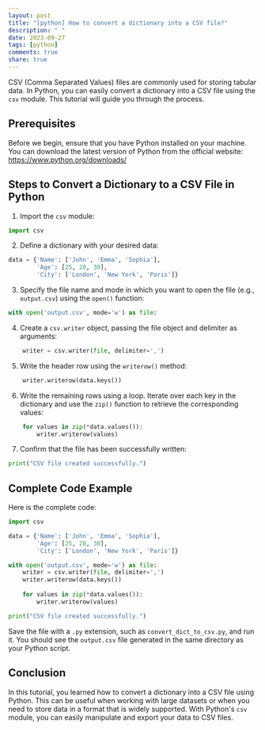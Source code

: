 ```yaml
---
layout: post
title: "[python] How to convert a dictionary into a CSV file?"
description: " "
date: 2023-09-27
tags: [python]
comments: true
share: true
---
```


CSV (Comma Separated Values) files are commonly used for storing tabular data. In Python, you can easily convert a dictionary into a CSV file using the `csv` module. This tutorial will guide you through the process.

## Prerequisites

Before we begin, ensure that you have Python installed on your machine. You can download the latest version of Python from the official website: https://www.python.org/downloads/

## Steps to Convert a Dictionary to a CSV File in Python

1. Import the `csv` module:

```python
import csv
```

2. Define a dictionary with your desired data:

```python
data = {'Name': ['John', 'Emma', 'Sophia'],
        'Age': [25, 28, 30],
        'City': ['London', 'New York', 'Paris']}
```

3. Specify the file name and mode in which you want to open the file (e.g., `output.csv`) using the `open()` function:

```python
with open('output.csv', mode='w') as file:
```

4. Create a `csv.writer` object, passing the file object and delimiter as arguments:

```python
    writer = csv.writer(file, delimiter=',')
```

5. Write the header row using the `writerow()` method:

```python
    writer.writerow(data.keys())
```

6. Write the remaining rows using a loop. Iterate over each key in the dictionary and use the `zip()` function to retrieve the corresponding values:

```python
    for values in zip(*data.values()):
        writer.writerow(values)
```

7. Confirm that the file has been successfully written:

```python
print("CSV file created successfully.")
```

## Complete Code Example

Here is the complete code:

```python
import csv

data = {'Name': ['John', 'Emma', 'Sophia'],
        'Age': [25, 28, 30],
        'City': ['London', 'New York', 'Paris']}

with open('output.csv', mode='w') as file:
    writer = csv.writer(file, delimiter=',')
    writer.writerow(data.keys())
    
    for values in zip(*data.values()):
        writer.writerow(values)

print("CSV file created successfully.")
```

Save the file with a `.py` extension, such as `convert_dict_to_csv.py`, and run it. You should see the `output.csv` file generated in the same directory as your Python script.

## Conclusion

In this tutorial, you learned how to convert a dictionary into a CSV file using Python. This can be useful when working with large datasets or when you need to store data in a format that is widely supported. With Python's `csv` module, you can easily manipulate and export your data to CSV files.